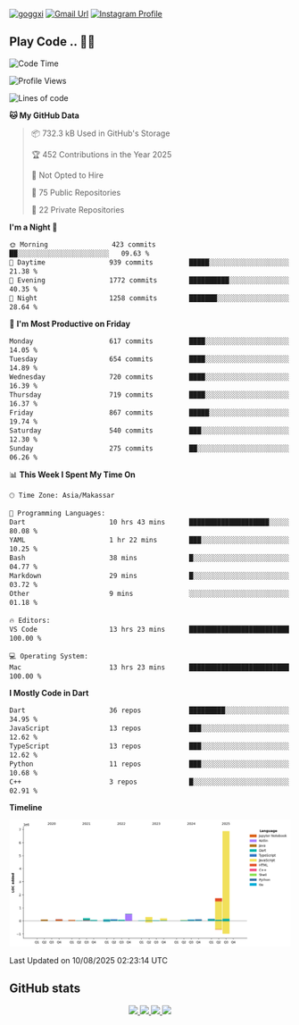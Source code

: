 [![goggxi](https://img.shields.io/badge/Portofolio-Goggxi-orange)](https://goggxi.github.io)
[![Gmail Url](https://img.shields.io/twitter/url?label=Goggxi@gmail.com&logo=gmail&style=social&url=http%3A%2F%2Fmailto%3Acontact.Goggxi@gmail.com)](mailto:Goggxi@gmail.com) [![Instagram Profile](https://img.shields.io/twitter/url?label=moh_rifkan&logo=instagram&style=social&url=https://www.instagram.com/moh_rifkan/)](https://www.instagram.com/moh_rifkan/)

## Play Code .. 💬🚀

<!-- [![Moh Rifkan GitHub stats](https://github-readme-stats.vercel.app/api?username=goggxi&count_private=true&show_icons=true&theme=dracula&custom_title=Goggxi%20Statistic%20🚀)](https://github.com/goggxi/goggxi)

[![Top Langs](https://github-readme-stats.vercel.app/api/top-langs/?username=goggxi&langs_count=8&layout=compact&show_icons=true&theme=dracula)](https://github.com/goggxi/goggxi) -->

<!--START_SECTION:waka-->
![Code Time](http://img.shields.io/badge/Code%20Time-4%2C408%20hrs%2039%20mins-blue)

![Profile Views](http://img.shields.io/badge/Profile%20Views-0-blue)

![Lines of code](https://img.shields.io/badge/From%20Hello%20World%20I%27ve%20Written-10.7%20million%20lines%20of%20code-blue)

**🐱 My GitHub Data** 

> 📦 732.3 kB Used in GitHub's Storage 
 > 
> 🏆 452 Contributions in the Year 2025
 > 
> 🚫 Not Opted to Hire
 > 
> 📜 75 Public Repositories 
 > 
> 🔑 22 Private Repositories 
 > 
**I'm a Night 🦉** 

```text
🌞 Morning                423 commits         ██░░░░░░░░░░░░░░░░░░░░░░░   09.63 % 
🌆 Daytime                939 commits         █████░░░░░░░░░░░░░░░░░░░░   21.38 % 
🌃 Evening                1772 commits        ██████████░░░░░░░░░░░░░░░   40.35 % 
🌙 Night                  1258 commits        ███████░░░░░░░░░░░░░░░░░░   28.64 % 
```
📅 **I'm Most Productive on Friday** 

```text
Monday                   617 commits         ████░░░░░░░░░░░░░░░░░░░░░   14.05 % 
Tuesday                  654 commits         ████░░░░░░░░░░░░░░░░░░░░░   14.89 % 
Wednesday                720 commits         ████░░░░░░░░░░░░░░░░░░░░░   16.39 % 
Thursday                 719 commits         ████░░░░░░░░░░░░░░░░░░░░░   16.37 % 
Friday                   867 commits         █████░░░░░░░░░░░░░░░░░░░░   19.74 % 
Saturday                 540 commits         ███░░░░░░░░░░░░░░░░░░░░░░   12.30 % 
Sunday                   275 commits         ██░░░░░░░░░░░░░░░░░░░░░░░   06.26 % 
```


📊 **This Week I Spent My Time On** 

```text
🕑︎ Time Zone: Asia/Makassar

💬 Programming Languages: 
Dart                     10 hrs 43 mins      ████████████████████░░░░░   80.08 % 
YAML                     1 hr 22 mins        ███░░░░░░░░░░░░░░░░░░░░░░   10.25 % 
Bash                     38 mins             █░░░░░░░░░░░░░░░░░░░░░░░░   04.77 % 
Markdown                 29 mins             █░░░░░░░░░░░░░░░░░░░░░░░░   03.72 % 
Other                    9 mins              ░░░░░░░░░░░░░░░░░░░░░░░░░   01.18 % 

🔥 Editors: 
VS Code                  13 hrs 23 mins      █████████████████████████   100.00 % 

💻 Operating System: 
Mac                      13 hrs 23 mins      █████████████████████████   100.00 % 
```

**I Mostly Code in Dart** 

```text
Dart                     36 repos            █████████░░░░░░░░░░░░░░░░   34.95 % 
JavaScript               13 repos            ███░░░░░░░░░░░░░░░░░░░░░░   12.62 % 
TypeScript               13 repos            ███░░░░░░░░░░░░░░░░░░░░░░   12.62 % 
Python                   11 repos            ███░░░░░░░░░░░░░░░░░░░░░░   10.68 % 
C++                      3 repos             █░░░░░░░░░░░░░░░░░░░░░░░░   02.91 % 
```



**Timeline**

![Lines of Code chart](https://raw.githubusercontent.com/Goggxi/Goggxi/main/assets/bar_graph.png)


 Last Updated on 10/08/2025 02:23:14 UTC
<!--END_SECTION:waka-->

## GitHub stats

<p align="center">
  <a href="https://github.com/goggxi">
    <img src="http://github-profile-summary-cards.vercel.app/api/cards/profile-details?username=goggxi&theme=transparent" />
  </a>
  <a href="https://github.com/goggxi">
    <img src="https://github-readme-streak-stats.herokuapp.com/?user=goggxi&hide_border=true&card_width=338&theme=transparent" />
  </a>
  <a href="https://github.com/goggxi">
    <img src="http://github-profile-summary-cards.vercel.app/api/cards/stats?username=goggxi&theme=transparent" />
  </a>
  <a href="https://github.com/goggxi">
    <img src="https://github-readme-stats.vercel.app/api/top-langs/?username=goggxi&langs_count=10&exclude_repo=&hide=c,makefile,html,css,sass,nix,nunjucks,tsql,dockerfile,shell&card_width=699&hide_border=true&theme=transparent" />
  </a>
  <!-- <br/>
  <a href="https://github.com/goggxi">
    <img src="https://komarev.com/ghpvc/?username=goggxi&color=blue&style=flat" />
  </a> -->
</p>
